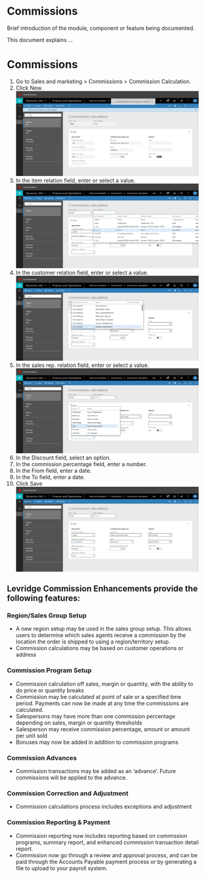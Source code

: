 ﻿# Commissions
Brief introduction of the module, component or feature being documented.

This document explains ...

# Commissions

1. Go to Sales and marketing > Commissions > Commission Calculation.
2. Click New.
![Commissions2](./assets/images/Commissions/Commissions2.png)
3. In the item relation field, enter or select a value.
![Commissions3](./assets/images/Commissions/Commissions3.png)
4. In the customer relation field, enter or select a value.
![Commissions4](./assets/images/Commissions/Commissions4.png)
5. In the sales rep. relation field, enter or select a value.
![Commissions5](./assets/images/Commissions/Commissions5.png)
6. In the Discount field, select an option.
7. In the commission percentage field, enter a number.
8. In the From field, enter a date.
9. In the To field, enter a date.
10. Click Save
![Commissions10](./assets/images/Commissions/Commissions10.png)

## Levridge Commission Enhancements provide the following features: 

### Region/Sales Group Setup

- A new region setup may be used in the sales group setup.  This allows users to determine which sales agents receive a commission by the location the order is shipped to using a region/territory setup.
- Commission calculations may be based on customer operations or address

### Commission Program Setup

- Commission calculation off sales, margin or quantity, with the ability to do price or quantity breaks
- Commission may be calculated at point of sale or a specified time period.  Payments can now be made at any time the commissions are calculated.
- Salespersons may have more than one commission percentage depending on sales, margin or quantity thresholds
- Salesperson may receive commission percentage, amount or amount per unit sold
- Bonuses may now be added in addition to commission programs

### Commission Advances

- Commission transactions may be added as an ‘advance’.  Future commissions will be applied to the advance.

### Commission Correction and Adjustment

- Commission calculations process includes exceptions and adjustment

### Commission Reporting & Payment

- Commission reporting now includes reporting based on commission programs, summary report, and enhanced commission transaction detail report.
- Commission now go through a review and approval process, and can be paid through the Accounts Payable payment process or by generating a file to upload to your payroll system.
